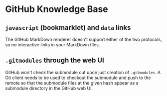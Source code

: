 # GitHub Knowledge Base

## `javascript` (bookmarklet) and `data` links

The GitHub MarkDown renderer doesn't support either of the two protocols,
so no interactive links in your MarkDown files.

## `.gitmodules` through the web UI

GitHub won't check the submodule out upon just creation of `.gitmodules`.
A Git client needs to be used to checkout the submodule and push to the remote
so that the submodule files at the given hash appear as a submodule directory
in the GitHub web UI.
